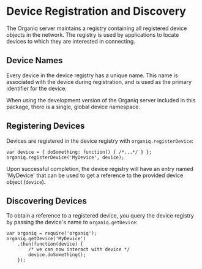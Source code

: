 # Device Registration and Discovery

The Organiq server maintains a registry containing all registered device objects in the network. The registry is used by applications to locate devices to which they are interested in connecting.

## Device Names

Every device in the device registry has a unique name. This name is associated with the device during registration, and is used as the primary identifier for the device.

When using the development version of the Organiq server included in this package, there is a single, global device namespace. 

## Registering Devices

Devices are registered in the device registry with `organiq.registerDevice`:

    var device = { doSomething: function() { /*...*/ } };
    organiq.registerDevice('MyDevice', device);

Upon successful completion, the device registry will have an entry named 'MyDevice' that can be used to get a reference to the provided device object
(`device`).

## Discovering Devices

To obtain a reference to a registered device, you query the device registry by passing the device's name to `organiq.getDevice`:

    var organiq = require('organiq');
    organiq.getDevice('MyDevice')
        .then(function(device) {
            /* we can now interact with device */
            device.doSomething();
        });
